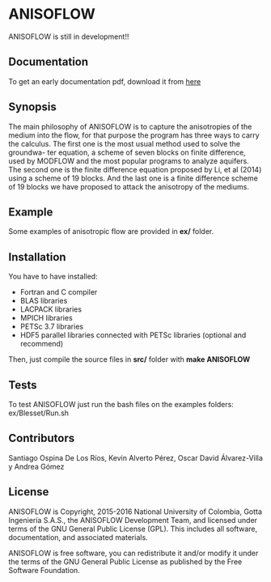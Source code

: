 # ANISOFLOW

ANISOFLOW is still in development!!

## Documentation

To get an early documentation pdf, download it from [here](https://www.overleaf.com/read/trycqnfcynsp)

## Synopsis

The main philosophy of ANISOFLOW is to capture the anisotropies of the medium into the flow, for that purpose the program has three ways to carry the calculus. The first one is the most usual method used to solve the groundwa- ter equation, a scheme of seven blocks on finite difference, used by MODFLOW and the most popular programs to analyze aquifers. The second one is the finite difference equation proposed by Li, et al (2014) using a scheme of 19 blocks. And the last one is a finite difference scheme of 19 blocks we have proposed to attack the anisotropy of the mediums.

## Example

Some examples of anisotropic flow are provided in **ex/** folder.

## Installation

You have to have installed:
* Fortran and C compiler
* BLAS libraries
* LACPACK libraries
* MPICH libraries
* PETSc 3.7 libraries
* HDF5 parallel libraries connected with PETSc libraries (optional and recommend)

Then, just compile the source files in **src/** folder with **make ANISOFLOW**

## Tests

To test ANISOFLOW just run the bash files on the examples folders:
ex/Blesset/Run.sh

## Contributors

Santiago Ospina De Los Ríos, Kevin Alverto Pérez, Oscar David Álvarez-Villa y Andrea Gómez

## License

ANISOFLOW is Copyright, 2015-2016 National University of Colombia, Gotta Ingeniería S.A.S., the ANISOFLOW Development Team, and licensed under terms of the GNU General Public License (GPL). This includes all software, documentation, and associated materials.

ANISOFLOW is free software, you can redistribute it and/or modify it under the terms of the GNU General Public License as published by the Free Software Foundation.

